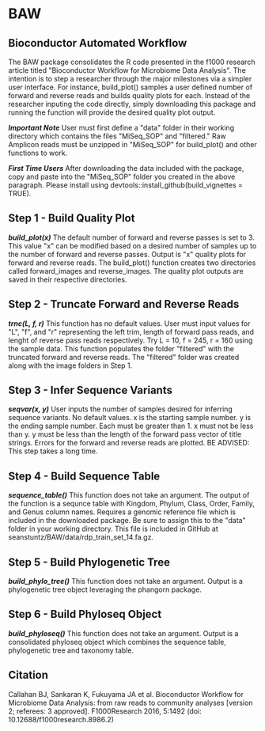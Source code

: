 # BAW
## Bioconductor Automated Workflow
The BAW package consolidates the R code presented in the f1000 research article titled "Bioconductor Workflow for Microbiome Data 
Analysis". The intention is to step a researcher through the major milestones via a simpler user interface. For instance, 
build_plot() samples a user defined number of forward and reverse reads and builds quality plots for each. Instead of the researcher 
inputing the code directly, simply downloading this package and running the function will provide the desired quality plot output. 

***Important Note*** User must first define a "data" folder in their working directory which contains the files "MiSeq_SOP" and "filtered." Raw Amplicon reads must be unzipped in "MiSeq_SOP" for build_plot() and other functions to work. 

***First Time Users*** After downloading the data included with the package, copy and paste into the "MiSeq_SOP" folder you created in 
the above paragraph. Please install using devtools::install_github(build_vignettes = TRUE).

## Step 1 - Build Quality Plot
***build_plot(x)*** The default number of forward and reverse passes is set to 3. This value "x" can be modified based on a desired number of samples up to the number of forward and reverse passes. Output is "x" quality plots for forward and reverse reads. The build_plot() function creates two directories called forward_images and reverse_images. The quality plot outputs are saved in their respective directories.

## Step 2 - Truncate Forward and Reverse Reads
***trnc(L, f, r)*** This function has no default values. User must input values for "L", "f", and "r" representing the left trim, length of forward pass reads, and lenght of reverse pass reads respectively. Try L = 10, f = 245, r = 160 using the sample data. This function 
populates the folder "filtered" with the truncated forward and reverse reads. The "filtered" folder was created along with the image folders in Step 1.

## Step 3 - Infer Sequence Variants
***seqvar(x, y)*** User inputs the number of samples desired for inferring sequence variants. No default values. x is the starting sample number. y is the ending sample number. Each must be greater than 1. x must not be less than y. y must be less than the length of the forward pass vector of title strings. Errors for the forward and reverse reads are plotted. BE ADVISED: This step takes a long time.

## Step 4 - Build Sequence Table
***sequence_table()*** This function does not take an argument. The output of the function is a sequnce table with Kingdom, Phylum, 
Class, Order, Family, and Genus column names. Requires a genomic reference file which is included in the downloaded package. Be sure to assign this to the "data" folder in your working directory. This file is included in GitHub at seanstuntz/BAW/data/rdp_train_set_14.fa.gz. 

## Step 5 - Build Phylogenetic Tree
***build_phylo_tree()*** This function does not take an argument. Output is a phylogenetic tree object leveraging the phangorn package.  

## Step 6 - Build Phyloseq Object
***build_phyloseq()*** This function does not take an argument. Output is a consolidated phyloseq object which combines the sequence table, phylogenetic tree and taxonomy table.

## Citation
Callahan BJ, Sankaran K, Fukuyama JA et al. Bioconductor Workflow for Microbiome Data Analysis: from raw reads to community 
analyses [version 2; referees: 3 approved]. F1000Research 2016, 5:1492 (doi: 10.12688/f1000research.8986.2) 
